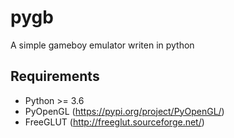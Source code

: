 # pygb
A simple gameboy emulator writen in python

## Requirements
- Python >= 3.6
- PyOpenGL (https://pypi.org/project/PyOpenGL/)
- FreeGLUT (http://freeglut.sourceforge.net/)


